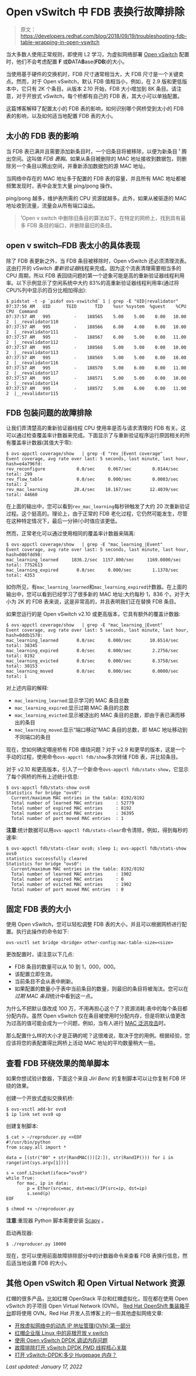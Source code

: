 # Open vSwitch 中 FDB 表换行故障排除

> 原文：<https://developers.redhat.com/blog/2018/09/19/troubleshooting-fdb-table-wrapping-in-open-vswitch>

当大多数人使用正常规则，即使用 L2 学习，为虚拟网络部署 [Open vSwitch](https://developers.redhat.com/search?t=Open+vSwitch) 配置时，他们不会考虑配置 **F** 或**D**ATA**B**ase(**FDB**)的大小。

当使用基于硬件的交换机时，FDB 尺寸通常相当大，大 FDB 尺寸是一个关键卖点。然而，对于 Open vSwitch，默认 FDB 值相当小，例如，在 2.9 版和更低版本中，它只有 2K 个条目。从版本 2.10 开始，FDB 大小增加到 8K 条目。请注意，对于开放式 vSwitch，每个桥都有自己的 FDB 表，其大小可以单独配置。

这篇博客解释了配置太小的 FDB 表的影响，如何识别哪个网桥受到太小的 FDB 表的影响，以及如何适当地配置 FDB 表的大小。

## 太小的 FDB 表的影响

当 FDB 表已满并且需要添加新条目时，一个旧条目将被移除，以便为新条目 ¹ 腾出空间。这叫做 *FDB 裹胸*。如果从条目被删除的 MAC 地址接收到数据包，则删除另一个条目以腾出空间，并重新添加数据包的源 MAC 地址。

当网络中存在的 MAC 地址多于配置的 FDB 表的容量，并且所有 MAC 地址都被频繁发现时，表中会发生大量 ping/pong 操作。

ping/pong 越多，维护表所需的 CPU 资源就越多。此外，如果从被驱逐的 MAC 地址收到流量，流量会从所有端口溢出。

> ¹Open v switch 中删除旧条目的算法如下。在特定的网桥上，找到具有最多 FDB 条目的端口，并删除最旧的条目。

## open v switch–FDB 表太小的具体表现

除了 FDB 表更新之外，当 FDB 条目被移除时，Open vSwitch 还必须清理流表。这由打开的 vSwitch *重新验证器*线程来完成。因为这个流表清理需要相当多的 CPU 周期，所以 FDB 表回绕问题的第一个迹象可能是高的重新验证器线程利用率。以下示例显示了空闲系统中大约 83%的高重新验证器线程利用率(通过将 CPU%列中显示的百分比相加得出):

```
$ pidstat -t -p `pidof ovs-vswitchd` 1 | grep -E "UID|revalidator"
07:37:56 AM   UID      TGID       TID    %usr %system  %guest    %CPU   CPU  Command
07:37:57 AM   995         -    188565    5.00    5.00    0.00   10.00     2  |__revalidator110
07:37:57 AM   995         -    188566    6.00    4.00    0.00   10.00     2  |__revalidator111
07:37:57 AM   995         -    188567    6.00    5.00    0.00   11.00     2  |__revalidator112
07:37:57 AM   995         -    188568    5.00    5.00    0.00   10.00     2  |__revalidator113
07:37:57 AM   995         -    188569    5.00    5.00    0.00   10.00     2  |__revalidator116
07:37:57 AM   995         -    188570    5.00    6.00    0.00   11.00     2  |__revalidator117
07:37:57 AM   995         -    188571    5.00    5.00    0.00   10.00     2  |__revalidator114
07:37:57 AM   995         -    188572    5.00    6.00    0.00   11.00     2  |__revalidator115
```

## FDB 包装问题的故障排除

让我们弄清楚高的重新验证器线程 CPU 使用率是否与请求清理的 FDB 有关。这可以通过检查覆盖率计数器来完成。下面显示了与重新验证程序运行原因相关的所有覆盖率计数器(其值大于零):

```
$ ovs-appctl coverage/show   | grep -E "rev_|Event coverage"
Event coverage, avg rate over last: 5 seconds, last minute, last hour,  hash=e4a796fd:
rev_reconfigure            0.0/sec     0.067/sec        0.0144/sec   total: 299
rev_flow_table             0.0/sec     0.000/sec        0.0003/sec   total: 2
rev_mac_learning          20.4/sec    18.167/sec       12.4039/sec   total: 44660
```

在上面的输出中，您可以看到`rev_mac_learning`每秒钟触发了大约 20 次重新验证过程。这个挺高的。理论上，由于正常的 FDB 老化过程，它仍然可能发生，尽管在这种特定情况下，最后一分钟/小时值应该更低。

然而，正常老化可以通过使用相同的覆盖率计数器来隔离:

```
$ ovs-appctl coverage/show   | grep -E "mac_learning_|Event"
Event coverage, avg rate over last: 5 seconds, last minute, last hour,  hash=086fdd98:
mac_learning_learned     1836.2/sec  1157.800/sec     1169.0800/sec   total: 7752613
mac_learning_expired       0.0/sec     0.000/sec        1.1378/sec   total: 4353
```

如你所见，有`mac_learning_learned`和`mac_learning_expired`计数器。在上面的输出中，您可以看到已经学习了很多新的 MAC 地址:大约每秒 1，836 个。对于大小为 2K 的 FDB 表来说，这是非常高的，并且表明我们正在替换 FDB 条目。

如果您运行的是 Open vSwitch v2.10 或更高版本，它具有额外的覆盖计数器:

```
$ ovs-appctl coverage/show   | grep -E "mac_learning_|Event"
Event coverage, avg rate over last: 5 seconds, last minute, last hour,  hash=0ddb1578:
mac_learning_learned       0.0/sec     0.000/sec       10.6514/sec   total: 38345
mac_learning_expired       0.0/sec     0.000/sec        2.2756/sec   total: 8192
mac_learning_evicted       0.0/sec     0.000/sec        8.3758/sec   total: 30153
mac_learning_moved         0.0/sec     0.000/sec        0.0000/sec   total: 1
```

对上述内容的解释:

*   `mac_learning_learned`:显示学习的 MAC 条目总数
*   `mac_learning_expired`:显示过期 MAC 条目的总数
*   `mac_learning_evicted`:显示被逐出的 MAC 条目的总数，即由于表已满而移出的条目
*   `mac_learning_moved`:显示“端口移动”MAC 条目的总数，即 MAC 地址移动到不同端口的条目

现在，您如何确定哪座桥有 FDB 缠绕问题？对于 v2.9 和更早的版本，这是一个手动的过程，使用命令`ovs-appctl fdb/show`多次转储 FDB 表，并比较条目。

对于 v2.10 和更高版本，引入了一个新命令`ovs-appctl fdb/stats-show`，它显示了每个网桥的所有上述统计信息:

```
$ ovs-appctl fdb/stats-show ovs0
Statistics for bridge "ovs0":
  Current/maximum MAC entries in the table: 8192/8192
  Total number of learned MAC entries     : 52779
  Total number of expired MAC entries     : 8192
  Total number of evicted MAC entries     : 36395
  Total number of port moved MAC entries  : 1
```

**注意**:统计数据可以用`ovs-appctl fdb/stats-clear`命令清除，例如，得到每秒的速率:

```
$ ovs-appctl fdb/stats-clear ovs0; sleep 1; ovs-appctl fdb/stats-show ovs0
statistics successfully cleared
Statistics for bridge "ovs0":
  Current/maximum MAC entries in the table: 8192/8192
  Total number of learned MAC entries     : 1902
  Total number of expired MAC entries     : 0
  Total number of evicted MAC entries     : 1902
  Total number of port moved MAC entries  : 0
```

## 固定 FDB 表的大小

使用 Open vSwitch，您可以轻松调整 FDB 表的大小，并且可以根据网桥进行配置。执行此操作的命令如下:

```
ovs-vsctl set bridge <bridge> other-config:mac-table-size=<size>
```

更改配置时，请注意以下几点:

*   FDB 条目的数量可以从 10 到 1，000，000。
*   该配置立即生效。
*   当前条目不会从表中刷新。
*   如果配置的数量小于表中当前条目的数量，则最旧的条目将被淘汰。您可以在*过期 MAC 条目*统计中看到这一点。

为什么不把默认值改成 100 万，不用再担心这个了？资源消耗:表中的每个条目都分配内存。虽然 Open vSwitch 仅在条目被使用时分配内存，但是将默认值更改为过高的值可能会成为一个问题，例如，当有人进行 [MAC 泛洪攻击](https://en.wikipedia.org/wiki/MAC_flooding)时。

那么配置什么样的大小才是正确的呢？这很难说，取决于您的用例。根据经验，您应该将您的表配置得比网桥上活动 MAC 地址的平均数量稍大一些。

## 查看 FDB 环绕效果的简单脚本

如果你想试验计数器，下面这个来自 *Jiri Benc* 的复制脚本可以让你复制 FDB 环绕的效果。

创建一个开放式虚拟交换机桥:

```
$ ovs-vsctl add-br ovs0
$ ip link set ovs0 up
```

创建复制脚本:

```
$ cat > ~/reproducer.py <<EOF
#!/usr/bin/python
from scapy.all import *

data = [(str("00" + str(RandMAC())[2:]), str(RandIP())) for i in range(int(sys.argv[1]))]

s = conf.L2socket(iface="ovs0")
while True:
    for mac, ip in data:
        p = Ether(src=mac, dst=mac)/IP(src=ip, dst=ip)
        s.send(p)
EOF

$ chmod +x ~/reproducer.py
```

**注意**:重现器 Python 脚本需要安装 [Scapy](https://scapy.readthedocs.io/en/latest/installation.html) 。

启动再现器:

```
$ ./reproducer.py 10000
```

现在，您可以使用前面故障排除部分中的计数器命令来查看 FDB 表换行信息，然后适当地设置 FDB 的大小。

## 其他 Open vSwitch 和 Open Virtual Network 资源

红帽的很多产品，比如红帽 OpenStack 平台和红帽虚拟化，现在都在使用 Open vSwitch 的子项目 Open Virtual Network (OVN)。 [Red Hat OpenShift 集装箱平台](https://developers.redhat.com/products/openshift/overview/)即将使用 OVN。Red Hat 开发人员博客上的一些其他虚拟网络文章:

*   [开放虚拟网络中的动态 IP 地址管理(OVN):第一部分](https://developers.redhat.com/blog/2018/09/03/ovn-dynamic-ip-address-management/)
*   [红帽企业版 Linux 中的非根开放 v switch](https://developers.redhat.com/blog/2018/03/23/non-root-open-vswitch-rhel/)
*   [使用 Open vSwitch DPDK 调试内存问题](https://developers.redhat.com/blog/2018/06/14/debugging-ovs-dpdk-memory-issues/)
*   [故障排除打开 vSwitch DPDK PMD 线程核心关联](https://developers.redhat.com/blog/2018/06/20/troubleshooting-open-vswitch-dpdk-pmd-thread-core-affinity/)
*   [打开 vSwitch-DPDK:多少 Hugepage 内存？](https://developers.redhat.com/blog/2018/03/16/ovs-dpdk-hugepage-memory/)

*Last updated: January 17, 2022*